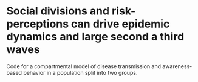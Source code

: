 # Social divisions and risk-perceptions can drive epidemic dynamics and large second a third waves

Code for a compartmental model of disease transmission and awareness-based behavior in a population split into two groups.
